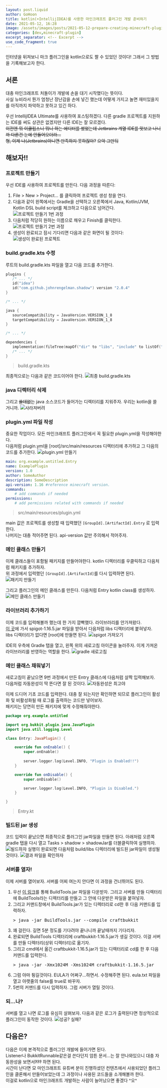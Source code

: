 ```yaml
---
layout: post.liquid
author: GoHoon
title: kotlin(+IntellijIDEA)를 사용한 마인크래프트 플러그인 개발 준비하기
date: 2021-05-12, 16:28
image: /assets/images/posts/2021-05-12-prepare-creating-minecraft-plugin-using-intellij-and-kotlin/preview.png
categories: [dev,minecraft-plugin]
excerpt_separator: <!-- Excerpt -->
use_code_fragment: true
---
```

인터넷을 뒤져보니 마크 플러그인을 kotlin으로도 짤 수 있었던 것이다! 그래서 그 방법을 기록해보고자 한다.   
<!-- Excerpt -->

## 서론
대충 마인크래프트 처돌이가 개발에 손을 대기 시작했다는 뜻이다.   
사실 뉴비라서 뭔가 엄청난 장난감을 손에 넣긴 했는데 어떻게 가지고 놀면 재미있을지를 아직까지 파악하고 못하고 있긴 하다.   

우선 IntellijIDEA Ultimate를 사용하여 포스팅하겠다. 다른 gradle 프로젝트를 지원하는 IDE를 써도 상관은 없겠지만 다른 IDE는 잘 모르겠다.   
~~이전엔 뭐 이클립스니 뭐니 하는 에디터를 썼었는데 Jetbrains 계열 IDE를 맛보고 나니까 다른건 눈에 안들어오더라...~~   
~~형, 이제 나(Jetbrains)아니면 만족하지 못하잖아?~~ ~~으악 그만둬~~   


## 해보자!!
### 프로젝트 만들기
우선 IDE를 사용하여 프로젝트를 만든다. 다음 과정을 따른다:
1. File > New > Project... 를 클릭하여 프로젝트 생성 창을 연다.
2. 다음과 같이 왼쪽에서는 Gradle을 선택하고 오른쪽에서 Java, Kotlin/JVM, Kotlin DSL build script를 체크하고 다음으로 넘어간다.
   ![프로젝트 만들기 1번 과정](...image_base.../1_CreateProject-1.png)
3. 다음처럼 적당히 원하는 이름으로 채우고 Finish를 클릭한다.
   ![프로젝트 만들기 2번 과정](...image_base.../2_CreateProject-2.png)
4. 생성이 완료되고 잠시 기다리면 다음과 같은 화면이 될 것이다:
   ![생성이 완료된 프로젝트](...image_base.../3_ProjectFirstView.png)
   
### build.gradle.kts 수정
루트의 build.gradle.kts 파일을 열고 다음 코드를 추가한다.

```kotlin
plugins {
   /* ... */
   id("idea")
   id("com.github.johnrengelman.shadow") version "2.0.4"
}

/* ... */

java {
   sourceCompatibility = JavaVersion.VERSION_1_8
   targetCompatibility = JavaVersion.VERSION_1_8
}

/* ... */

dependencies {
   implementation(fileTree(mapOf("dir" to "libs", "include" to listOf("*.jar"))))
   /* ... */
}
```
> build.gradle.kts

최종적으로는 다음과 같은 코드이어야 한다.
![최종 build.gradle.kts](...image_base.../4_EditBuildGradle.png)


### java 디렉터리 삭제
그리고 ~~쓸데없는~~ java 소스코드가 들어가는 디렉터리를 지워주자. 우리는 kotlin을 쓸 거니까.
![사라져버려](...image_base.../5_RemoveJavaDirectory.png)


### plugin.yml 파일 작성
중요한 작업이다. 모든 마인크래프트 플러그인에서 꼭 필요한 plugin.yml을 작성해야한다.   
다음처럼 plugin.yml을 [root]/src/main/resources 디렉터리에 추가하고 그 다음의 코드를 추가한다.
![plugin.yml 만들기](...image_base.../6_CreatePluginYml.png)
```yaml
main: org.example.untitled.Entry
name: ExamplePlugin
version: 1.0
author: SomeAuthor
description: SomeDescription
api-version: 1.16 #reference minecraft version.
commands:
    # add commands if needed
permissions:
    # add permissions related with commands if needed
```
> src/main/resources/plugin.yml

main 값은 프로젝트를 생성할 때 입력했던 `[GroupId].[ArtifactId].Entry` 로 입력한다.   
나머지는 대충 적어주면 된다. api-version 값만 주의해서 적어주자.

### 메인 클래스 만들기
이제 클래스들이 포함될 패키지를 만들어야한다. kotlin 디렉터리를 우클릭하고 다음처럼 패키지를 추가하자.   
위 과정에서 입력했던 `[GroupId].[ArtifactId]`를 다시 입력하면 된다.
![패키지 만들기](...image_base.../7_CreatePackage.png)

그리고 플러그인의 메인 클래스를 만든다. 다음처럼 Entry kotlin class를 생성하자.
![메인 클래스 만들기](...image_base.../8_CreateEntryClass.png)

### 라이브러리 추가하기
이제 코드를 입력해볼까 했는데 한 가지 깜빡했다. 라이브러리를 안가져왔다.   
[이 곳](https://getbukkit.org/download/spigot)에 가서 spigot-1.16.5.jar 파일을 받아서 다음처럼 libs 디렉터리에 붙혀넣자.   
libs 디렉터리가 없다면 [root]에 만들면 된다.
![spigot 가져오기](...image_base.../10_MoveLibraryToLibsDirectory.png)

IDE의 우측에 Gradle 탭을 열고, 왼쪽 위의 새로고침 아이콘을 눌러주자. 이게 가져온 라이브러리를 반영하는 역할을 한다.
![gradle 새로고침](...image_base.../11_GradleSync.png)


### 메인 클래스 채워넣기
새로고침이 끝났으면 9번 과정에서 만든 Entry 클래스에 다음처럼 살짝 입력해보자.   
다음처럼 자동완성이 딱 뜬다면 잘 된 것이다.
![자동완성은 최고야](...image_base.../12_CheckLibraryLoaded.png)

이제 드디어 기초 코드를 입력한다. 대충 잘 되는지만 확인하면 되므로 플러그인이 활성화 및 비활성화될 때 로그를 출력하는 코드만 넣어보자.   
패키지는 당연히 만든 패키지에 맞게 수정해줘야한다.
```kotlin
package org.example.untitled

import org.bukkit.plugin.java.JavaPlugin
import java.util.logging.Level

class Entry: JavaPlugin() {

    override fun onEnable() {
        super.onEnable()
        
        server.logger.log(Level.INFO, "Plugin is Enabled!!")
    }

    override fun onDisable() {
        super.onDisable()

        server.logger.log(Level.INFO, "Plugin is Disabled.")
    }

}
```
> Entry.kt


### 빌드된 jar 생성
코드 입력이 끝났으면 최종적으로 플러그인 jar파일을 만들면 된다. 아래처럼 오른쪽 gradle 탭을 다시 열고
Tasks > shadow > shadowJar를 더블클릭하여 실행하자.
![빌드하자](...image_base.../13_RunGradleShadowJar.png)
실행이 완료되면 다음처럼 build/libs 디렉터리에 빌드된 jar파일이 생성될 것이다.
![결과 파일을 확인하자](...image_base.../14_CheckBuiltFile.png)


### 서버를 열자!
이제 서버를 열어보자. 서버를 어찌 여는지 안다면 이 과정을 건너뛰어도 된다.
1. 우선 [이 링크](https://hub.spigotmc.org/jenkins/job/BuildTools/lastSuccessfulBuild/artifact/target/BuildTools.jar)를 통해
   BuildTools.jar 파일을 다운받자. 그리고 서버를 만들 디렉터리에 BuildTools라는 디렉터리를 만들고 그 안에 다운받은 파일을 붙혀넣자.
2. 그리고 커맨드창에서 BuildTools.jar가 있는 디렉터리로 cd한 후 다음 커맨드를 입력하자.
   <pre>&gt; java -jar BuildTools.jar --compile craftbukkit</pre>
3. 꽤 걸린다. 길면 5분 정도를 기다려야 끝나니까 끝날때까지 기다리자.
4. 완료되면 BuildTools 디렉터리에 craftbukkit-1.16.5.jar가 생길 것이다. 이걸 서버를 만들 디렉터리(상위 디렉터리)로 옮기자.
5. 그리고 cmd에서 옮긴 craftbukkit-1.16.5.jar가 있는 디렉터리로 cd를 한 후 다음 커맨드를 입력한다.
   <pre>&gt; java -jar -Xmx1024M -Xms1024M craftbukkit-1.16.5.jar</pre>
6. 그럼 아마 튕길것이다. EULA가 어쩌구...하면서. 수정해주면 된다. eula.txt 파일을 열고 아랫줄의 false를 true로 바꾸자.
7. 5번의 커맨드를 다시 입력하자. 그럼 서버가 열릴 것이다.

### 되...나?
서버를 열고 나면 로그를 유심히 살펴보자. 다음과 같은 로그가 출력된다면 정상적으로 플러그인이 동작한 것이다.
![성공? 실패?](...image_base.../15_Success.png)

## 다음은?
다음은 이제 본격적으로 플러그인 개발에 들어가면 된다.   
Listener나 BukkitRunnable같은걸 쓴다던지 암튼 문서...는 잘 안나와있으니 대충 자동완성을 보면서~~???~~ 하면 된다.   
시간이 난다면 모 마인크래프트 유튜버 분이 진행하셨던 컨텐츠에서 사용되었던 플러그인을 클론해서 만들어보았는데 그 과정이나 사용된 코드들을 소개해볼까 한다.   
이걸로 kotlin으로 마인크래프트 개발하는 사람이 늘어났으면 좋겠다 ^오^
